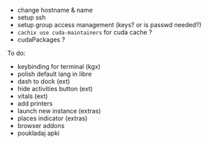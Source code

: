 - change hostname & name 
- setup ssh
- setup group access management (keys? or is passwd needed?)
- `cachix use cuda-maintainers` for cuda cache ?
- cudaPackages ?

To do:
- keybinding for terminal (kgx)
- polish default lang in libre
- dash to dock (ext)
- hide activities button (ext)
- vitals (ext)
- add printers
- launch new instance (extras)
- places indicator (extras)
- browser addons
- poukladaj apki